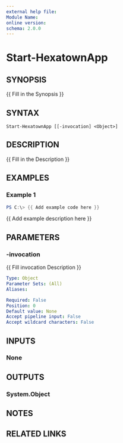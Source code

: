 ```yaml
---
external help file:
Module Name:
online version:
schema: 2.0.0
---
```


# Start-HexatownApp

## SYNOPSIS
{{ Fill in the Synopsis }}

## SYNTAX

```
Start-HexatownApp [[-invocation] <Object>]
```

## DESCRIPTION
{{ Fill in the Description }}

## EXAMPLES

### Example 1
```powershell
PS C:\> {{ Add example code here }}
```

{{ Add example description here }}

## PARAMETERS

### -invocation
{{ Fill invocation Description }}

```yaml
Type: Object
Parameter Sets: (All)
Aliases:

Required: False
Position: 0
Default value: None
Accept pipeline input: False
Accept wildcard characters: False
```

## INPUTS

### None

## OUTPUTS

### System.Object
## NOTES

## RELATED LINKS
